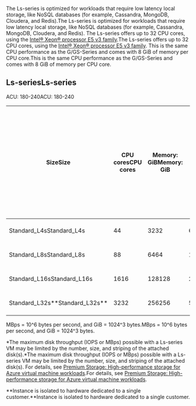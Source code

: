 
<span data-ttu-id="1b6bd-101">The Ls-series is optimized for workloads that require low latency local storage, like NoSQL databases (for example, Cassandra, MongoDB, Cloudera, and Redis).</span><span class="sxs-lookup"><span data-stu-id="1b6bd-101">The Ls-series is optimized for workloads that require low latency local storage, like NoSQL databases (for example, Cassandra, MongoDB, Cloudera, and Redis).</span></span> <span data-ttu-id="1b6bd-102">The Ls-series offers up to 32 CPU cores, using the [Intel® Xeon® processor E5 v3 family](http://www.intel.com/content/www/us/en/processors/xeon/xeon-e5-solutions.html).</span><span class="sxs-lookup"><span data-stu-id="1b6bd-102">The Ls-series offers up to 32 CPU cores, using the [Intel® Xeon® processor E5 v3 family](http://www.intel.com/content/www/us/en/processors/xeon/xeon-e5-solutions.html).</span></span> <span data-ttu-id="1b6bd-103">This is the same CPU performance as the G/GS-Series and comes with 8 GiB of memory per CPU core.</span><span class="sxs-lookup"><span data-stu-id="1b6bd-103">This is the same CPU performance as the G/GS-Series and comes with 8 GiB of memory per CPU core.</span></span>  

## <a name="ls-series"></a><span data-ttu-id="1b6bd-104">Ls-series</span><span class="sxs-lookup"><span data-stu-id="1b6bd-104">Ls-series</span></span>

<span data-ttu-id="1b6bd-105">ACU: 180-240</span><span class="sxs-lookup"><span data-stu-id="1b6bd-105">ACU: 180-240</span></span>
 
| <span data-ttu-id="1b6bd-106">Size</span><span class="sxs-lookup"><span data-stu-id="1b6bd-106">Size</span></span>          | <span data-ttu-id="1b6bd-107">CPU cores</span><span class="sxs-lookup"><span data-stu-id="1b6bd-107">CPU cores</span></span> | <span data-ttu-id="1b6bd-108">Memory: GiB</span><span class="sxs-lookup"><span data-stu-id="1b6bd-108">Memory: GiB</span></span> | <span data-ttu-id="1b6bd-109">Local SSD: GiB</span><span class="sxs-lookup"><span data-stu-id="1b6bd-109">Local SSD: GiB</span></span> | <span data-ttu-id="1b6bd-110">Max data disks</span><span class="sxs-lookup"><span data-stu-id="1b6bd-110">Max data disks</span></span> | <span data-ttu-id="1b6bd-111">Max cached disk throughput: IOPS / MBps (cache size in GiB)</span><span class="sxs-lookup"><span data-stu-id="1b6bd-111">Max cached disk throughput: IOPS / MBps (cache size in GiB)</span></span> | <span data-ttu-id="1b6bd-112">Max uncached disk throughput: IOPS / MBps</span><span class="sxs-lookup"><span data-stu-id="1b6bd-112">Max uncached disk throughput: IOPS / MBps</span></span> | <span data-ttu-id="1b6bd-113">Max NICs / Network bandwidth</span><span class="sxs-lookup"><span data-stu-id="1b6bd-113">Max NICs / Network bandwidth</span></span> | 
|---------------|-----------|-------------|--------------------------|----------------|-------------------------------------------------------------|-------------------------------------------|------------------------------| 
| <span data-ttu-id="1b6bd-114">Standard_L4s</span><span class="sxs-lookup"><span data-stu-id="1b6bd-114">Standard_L4s</span></span>  | <span data-ttu-id="1b6bd-115">4</span><span class="sxs-lookup"><span data-stu-id="1b6bd-115">4</span></span>    | <span data-ttu-id="1b6bd-116">32</span><span class="sxs-lookup"><span data-stu-id="1b6bd-116">32</span></span>   | <span data-ttu-id="1b6bd-117">678</span><span class="sxs-lookup"><span data-stu-id="1b6bd-117">678</span></span>   | <span data-ttu-id="1b6bd-118">8</span><span class="sxs-lookup"><span data-stu-id="1b6bd-118">8</span></span>              | <span data-ttu-id="1b6bd-119">NA / NA (0)</span><span class="sxs-lookup"><span data-stu-id="1b6bd-119">NA / NA (0)</span></span>          | <span data-ttu-id="1b6bd-120">5,000 / 125</span><span class="sxs-lookup"><span data-stu-id="1b6bd-120">5,000 / 125</span></span>                               | <span data-ttu-id="1b6bd-121">2 / high</span><span class="sxs-lookup"><span data-stu-id="1b6bd-121">2 / high</span></span>       | 
| <span data-ttu-id="1b6bd-122">Standard_L8s</span><span class="sxs-lookup"><span data-stu-id="1b6bd-122">Standard_L8s</span></span>  | <span data-ttu-id="1b6bd-123">8</span><span class="sxs-lookup"><span data-stu-id="1b6bd-123">8</span></span>    | <span data-ttu-id="1b6bd-124">64</span><span class="sxs-lookup"><span data-stu-id="1b6bd-124">64</span></span>   | <span data-ttu-id="1b6bd-125">1,388</span><span class="sxs-lookup"><span data-stu-id="1b6bd-125">1,388</span></span> | <span data-ttu-id="1b6bd-126">16</span><span class="sxs-lookup"><span data-stu-id="1b6bd-126">16</span></span>             | <span data-ttu-id="1b6bd-127">NA / NA (0)</span><span class="sxs-lookup"><span data-stu-id="1b6bd-127">NA / NA (0)</span></span>          | <span data-ttu-id="1b6bd-128">10,000 / 250</span><span class="sxs-lookup"><span data-stu-id="1b6bd-128">10,000 / 250</span></span>                              | <span data-ttu-id="1b6bd-129">4 / very high</span><span class="sxs-lookup"><span data-stu-id="1b6bd-129">4 / very high</span></span>  | 
| <span data-ttu-id="1b6bd-130">Standard_L16s</span><span class="sxs-lookup"><span data-stu-id="1b6bd-130">Standard_L16s</span></span> | <span data-ttu-id="1b6bd-131">16</span><span class="sxs-lookup"><span data-stu-id="1b6bd-131">16</span></span>   | <span data-ttu-id="1b6bd-132">128</span><span class="sxs-lookup"><span data-stu-id="1b6bd-132">128</span></span>  | <span data-ttu-id="1b6bd-133">2,807</span><span class="sxs-lookup"><span data-stu-id="1b6bd-133">2,807</span></span> | <span data-ttu-id="1b6bd-134">32</span><span class="sxs-lookup"><span data-stu-id="1b6bd-134">32</span></span>             | <span data-ttu-id="1b6bd-135">NA / NA (0)</span><span class="sxs-lookup"><span data-stu-id="1b6bd-135">NA / NA (0)</span></span>          | <span data-ttu-id="1b6bd-136">20,000 / 500</span><span class="sxs-lookup"><span data-stu-id="1b6bd-136">20,000 / 500</span></span>                              | <span data-ttu-id="1b6bd-137">8 / extremely high</span><span class="sxs-lookup"><span data-stu-id="1b6bd-137">8 / extremely high</span></span> | 
| <span data-ttu-id="1b6bd-138">Standard_L32s\*\*</span><span class="sxs-lookup"><span data-stu-id="1b6bd-138">Standard_L32s\*\*</span></span> | <span data-ttu-id="1b6bd-139">32</span><span class="sxs-lookup"><span data-stu-id="1b6bd-139">32</span></span> | <span data-ttu-id="1b6bd-140">256</span><span class="sxs-lookup"><span data-stu-id="1b6bd-140">256</span></span>  | <span data-ttu-id="1b6bd-141">5,630</span><span class="sxs-lookup"><span data-stu-id="1b6bd-141">5,630</span></span> | <span data-ttu-id="1b6bd-142">64</span><span class="sxs-lookup"><span data-stu-id="1b6bd-142">64</span></span>             | <span data-ttu-id="1b6bd-143">NA / NA (0)</span><span class="sxs-lookup"><span data-stu-id="1b6bd-143">NA / NA (0)</span></span>          | <span data-ttu-id="1b6bd-144">40,000 / 1,000</span><span class="sxs-lookup"><span data-stu-id="1b6bd-144">40,000 / 1,000</span></span>                            | <span data-ttu-id="1b6bd-145">8 / extremely high</span><span class="sxs-lookup"><span data-stu-id="1b6bd-145">8 / extremely high</span></span> | 
 
<span data-ttu-id="1b6bd-146">MBps = 10^6 bytes per second, and GiB = 1024^3 bytes.</span><span class="sxs-lookup"><span data-stu-id="1b6bd-146">MBps = 10^6 bytes per second, and GiB = 1024^3 bytes.</span></span> 

<span data-ttu-id="1b6bd-147">\*The maximum disk throughput (IOPS or MBps) possible with a Ls-series VM may be limited by the number, size, and striping of the attached disk(s).</span><span class="sxs-lookup"><span data-stu-id="1b6bd-147">\*The maximum disk throughput (IOPS or MBps) possible with a Ls-series VM may be limited by the number, size, and striping of the attached disk(s).</span></span> <span data-ttu-id="1b6bd-148">For details, see [Premium Storage: High-performance storage for Azure virtual machine workloads](../articles/storage/storage-premium-storage.md).</span><span class="sxs-lookup"><span data-stu-id="1b6bd-148">For details, see [Premium Storage: High-performance storage for Azure virtual machine workloads](../articles/storage/storage-premium-storage.md).</span></span> 

<span data-ttu-id="1b6bd-149">\*\*Instance is isolated to hardware dedicated to a single customer.</span><span class="sxs-lookup"><span data-stu-id="1b6bd-149">\*\*Instance is isolated to hardware dedicated to a single customer.</span></span>
